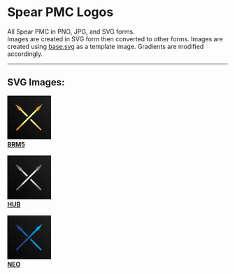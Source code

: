 # Spear PMC Logos<br>
All Spear PMC in PNG, JPG, and SVG forms.<br>
Images are created in SVG form then converted to other forms. Images are created using [base.svg](./base.svg) as a template image. Gradients are modified accordingly.

<hr>

## SVG Images:<br>
[<img src="./svg/brm5.svg" alt="BRM5 logo - SVG" width="100" height="100">
<br>
**BRM5**](./svg/brm5.svg)
<br><br>
[<img src="./svg/hub.svg" alt="HUB logo - SVG" width="100" height="100">
<br>
**HUB**](./svg/hub.svg)
<br><br>
[<img src="./svg/neo.svg" alt="NEO logo - SVG" width="100" height="100">
<br>
**NEO**](./svg/neo.svg)